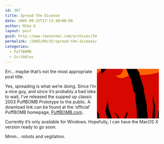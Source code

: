 ```yaml
---
id: 307
title: Spread the Disease
date: 2005-09-25T17:13:48+00:00
author: Mike K
layout: post
guid: http://www.toonormal.com/archives/54
permalink: /2005/09/25/spread-the-disease/
categories:
  - PuffBOMB
  - Scribbles
---
```

<img src='/content/pbvegitation.gif' alt='Grassy Treey' align="right" />Err&#8230; maybe that&#8217;s not the most appropriate post title.

Yes, spreading is what we&#8217;re doing. Since I&#8217;m a nice guy, and since it&#8217;s probably a bad idea to wait, I&#8217;ve released the supped up classic 2003 PuffBOMB Prototype to the public. A download link can be found at the &#8216;official&#8217; PuffBOMB homepage, [PuffBOMB.com](http://www.puffbomb.com).

Currently it&#8217;s only available for Windows. Hopefully, I can have the MacOS X version ready to go soon.

Mmm&#8230; robots and vegitation.